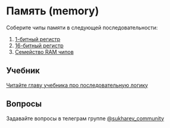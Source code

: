 # Память (memory)

Соберите чипы памяти в следующей последовательности:

1. [1-битный регистр](1-bit-register/Bit.hdl)
2. [16-битный регистр](16-bit-register/Register.hdl)
3. [Семейство RAM чипов](RAM/RAM8.hdl)

## Учебник

[Читайте главу учебника про последовательную логику](https://www.sukharev.io/app/courses/cs-part-1/memory/intro)

## Вопросы

Задавайте вопросы в телеграм группе [@sukharev_community](https://www.t.me/sukharev_community)
